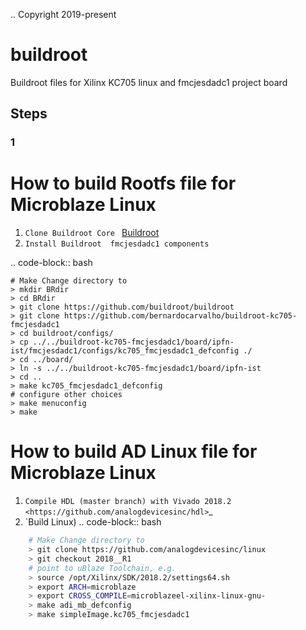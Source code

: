 ..  Copyright 2019-present 

# buildroot
Buildroot files for Xilinx KC705 linux and fmcjesdadc1 project board

## Steps
### 1


How to build Rootfs file for Microblaze Linux
=====================================

1. `Clone Buildroot Core ` [Buildroot](http://docs.platformio.org/page/core.html)
2. `Install Buildroot  fmcjesdadc1 components`

.. code-block:: bash 

    # Make Change directory to
    > mkdir BRdir
    > cd BRdir
    > git clone https://github.com/buildroot/buildroot
    > git clone https://github.com/bernardocarvalho/buildroot-kc705-fmcjesdadc1
    > cd buildroot/configs/
    > cp ../../buildroot-kc705-fmcjesdadc1/board/ipfn-ist/fmcjesdadc1/configs/kc705_fmcjesdadc1_defconfig ./
    > cd ../board/
    > ln -s ../../buildroot-kc705-fmcjesdadc1/board/ipfn-ist
    > cd ..
    > make kc705_fmcjesdadc1_defconfig
    # configure other choices 
    > make menuconfig
    > make

How to build AD Linux file for Microblaze Linux
=====================================

1. `Compile HDL (master branch) with Vivado 2018.2  <https://github.com/analogdevicesinc/hdl>`_
2. `Build Linux)
.. code-block:: bash
 
```bash
    # Make Change directory to
    > git clone https://github.com/analogdevicesinc/linux
    > git checkout 2018__R1
    # point to uBlaze Toolchain, e.g.
    > source /opt/Xilinx/SDK/2018.2/settings64.sh
    > export ARCH=microblaze
    > export CROSS_COMPILE=microblazeel-xilinx-linux-gnu-
    > make adi_mb_defconfig
    > make simpleImage.kc705_fmcjesdadc1
```
